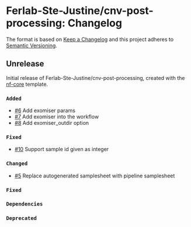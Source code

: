 # Ferlab-Ste-Justine/cnv-post-processing: Changelog

The format is based on [Keep a Changelog](https://keepachangelog.com/en/1.0.0/)
and this project adheres to [Semantic Versioning](https://semver.org/spec/v2.0.0.html).

## Unrelease

Initial release of Ferlab-Ste-Justine/cnv-post-processing, created with the [nf-core](https://nf-co.re/) template.

### `Added`
- [#6](https://github.com/Ferlab-Ste-Justine/cnv-post-processing/pull/6) Add exomiser params
- [#7](https://github.com/Ferlab-Ste-Justine/cnv-post-processing/pull/7) Add exomiser into the workflow
- [#8](https://github.com/Ferlab-Ste-Justine/cnv-post-processing/pull/8) Add exomiser_outdir option

### `Fixed`
- [#10](https://github.com/Ferlab-Ste-Justine/cnv-post-processing/pull/10) Support sample id given as integer

### `Changed`
- [#5](https://github.com/Ferlab-Ste-Justine/cnv-post-processing/pull/5) Replace autogenerated samplesheet with pipeline samplesheet

### `Fixed`

### `Dependencies`

### `Deprecated`
